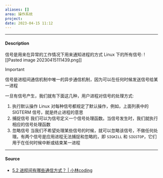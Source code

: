 ```yaml
---
aliases: []
area: 操作系统
project: 
date: 2023-04-15 11:12
---
```

---
#### Description
信号是用来在异常的工作情况下用来通知进程的方式
Linux 下的所有信号: 
![[Pasted image 20230415111439.png]]
> [!important] 
> 信号是进程间通信机制中唯一的异步通信机制，因为可以在任何时候发送信号给某一进程

一旦有信号产生，我们就有下面这几种，用户进程对信号的处理方式: 
1. 执行默认操作
   Linux 对每种信号都规定了默认操作，例如，上面列表中的 SIGTERM 信号，就是终止进程的意思
2. 捕捉信号
   我们可以为信号定义一个信号处理函数。当信号发生时，我们就执行相应的信号处理函数
3. 忽略信号
   当我们不希望处理某些信号的时候，就可以忽略该信号，不做任何处理。有两个信号是应用进程无法捕捉和忽略的，即 `SIGKILL` 和 `SIGSTOP`，它们用于在任何时候中断或结束某一进程

---
#### Source
- [5.2 进程间有哪些通信方式？ | 小林coding](https://xiaolincoding.com/os/4_process/process_commu.html#%E4%BF%A1%E5%8F%B7%E9%87%8F)